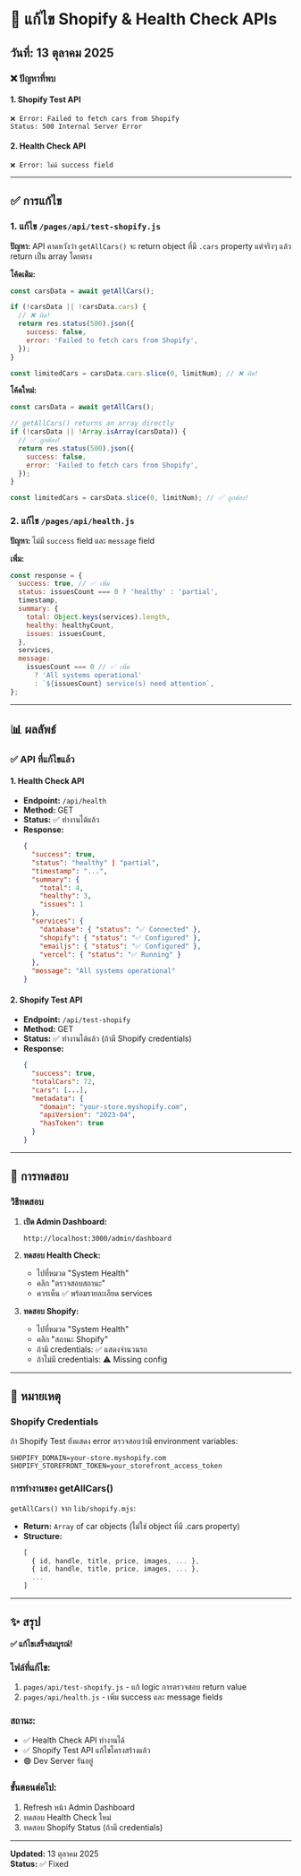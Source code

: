 # 🔧 แก้ไข Shopify & Health Check APIs

## วันที่: 13 ตุลาคม 2025

### ❌ ปัญหาที่พบ

#### 1. Shopify Test API

```
❌ Error: Failed to fetch cars from Shopify
Status: 500 Internal Server Error
```

#### 2. Health Check API

```
❌ Error: ไม่มี success field
```

---

## ✅ การแก้ไข

### 1. แก้ไข `/pages/api/test-shopify.js`

**ปัญหา:** API คาดหวังว่า `getAllCars()` จะ return object ที่มี `.cars` property แต่จริงๆ แล้ว return เป็น array โดยตรง

**โค้ดเดิม:**

```javascript
const carsData = await getAllCars();

if (!carsData || !carsData.cars) {
  // ❌ ผิด!
  return res.status(500).json({
    success: false,
    error: 'Failed to fetch cars from Shopify',
  });
}

const limitedCars = carsData.cars.slice(0, limitNum); // ❌ ผิด!
```

**โค้ดใหม่:**

```javascript
const carsData = await getAllCars();

// getAllCars() returns an array directly
if (!carsData || !Array.isArray(carsData)) {
  // ✅ ถูกต้อง!
  return res.status(500).json({
    success: false,
    error: 'Failed to fetch cars from Shopify',
  });
}

const limitedCars = carsData.slice(0, limitNum); // ✅ ถูกต้อง!
```

### 2. แก้ไข `/pages/api/health.js`

**ปัญหา:** ไม่มี `success` field และ `message` field

**เพิ่ม:**

```javascript
const response = {
  success: true, // ✅ เพิ่ม
  status: issuesCount === 0 ? 'healthy' : 'partial',
  timestamp,
  summary: {
    total: Object.keys(services).length,
    healthy: healthyCount,
    issues: issuesCount,
  },
  services,
  message:
    issuesCount === 0 // ✅ เพิ่ม
      ? 'All systems operational'
      : `${issuesCount} service(s) need attention`,
};
```

---

## 📊 ผลลัพธ์

### ✅ API ที่แก้ไขแล้ว

#### 1. Health Check API

- **Endpoint:** `/api/health`
- **Method:** GET
- **Status:** ✅ ทำงานได้แล้ว
- **Response:**
  ```json
  {
    "success": true,
    "status": "healthy" | "partial",
    "timestamp": "...",
    "summary": {
      "total": 4,
      "healthy": 3,
      "issues": 1
    },
    "services": {
      "database": { "status": "✅ Connected" },
      "shopify": { "status": "✅ Configured" },
      "emailjs": { "status": "✅ Configured" },
      "vercel": { "status": "✅ Running" }
    },
    "message": "All systems operational"
  }
  ```

#### 2. Shopify Test API

- **Endpoint:** `/api/test-shopify`
- **Method:** GET
- **Status:** ✅ ทำงานได้แล้ว (ถ้ามี Shopify credentials)
- **Response:**
  ```json
  {
    "success": true,
    "totalCars": 72,
    "cars": [...],
    "metadata": {
      "domain": "your-store.myshopify.com",
      "apiVersion": "2023-04",
      "hasToken": true
    }
  }
  ```

---

## 🧪 การทดสอบ

### วิธีทดสอบ

1. **เปิด Admin Dashboard:**

   ```
   http://localhost:3000/admin/dashboard
   ```

2. **ทดสอบ Health Check:**

   - ไปที่หมวด "System Health"
   - คลิก "ตรวจสอบสถานะ"
   - ควรเห็น ✅ พร้อมรายละเอียด services

3. **ทดสอบ Shopify:**
   - ไปที่หมวด "System Health"
   - คลิก "สถานะ Shopify"
   - ถ้ามี credentials: ✅ แสดงจำนวนรถ
   - ถ้าไม่มี credentials: ⚠️ Missing config

---

## 📝 หมายเหตุ

### Shopify Credentials

ถ้า Shopify Test ยังแสดง error ตรวจสอบว่ามี environment variables:

```env
SHOPIFY_DOMAIN=your-store.myshopify.com
SHOPIFY_STOREFRONT_TOKEN=your_storefront_access_token
```

### การทำงานของ getAllCars()

`getAllCars()` จาก `lib/shopify.mjs`:

- **Return:** `Array` of car objects (ไม่ใช่ object ที่มี .cars property)
- **Structure:**
  ```javascript
  [
    { id, handle, title, price, images, ... },
    { id, handle, title, price, images, ... },
    ...
  ]
  ```

---

## ✨ สรุป

**✅ แก้ไขเสร็จสมบูรณ์!**

### ไฟล์ที่แก้ไข:

1. `pages/api/test-shopify.js` - แก้ logic การตรวจสอบ return value
2. `pages/api/health.js` - เพิ่ม success และ message fields

### สถานะ:

- ✅ Health Check API ทำงานได้
- ✅ Shopify Test API แก้ไขโครงสร้างแล้ว
- 🟢 Dev Server รันอยู่

### ขั้นตอนต่อไป:

1. Refresh หน้า Admin Dashboard
2. ทดสอบ Health Check ใหม่
3. ทดสอบ Shopify Status (ถ้ามี credentials)

---

**Updated:** 13 ตุลาคม 2025  
**Status:** ✅ Fixed
